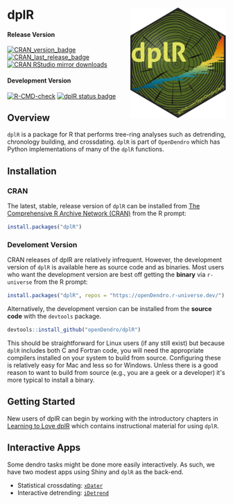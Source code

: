 
# dplR <img src="https://github.com/opendendro/dplR/blob/master/dplR_Sticker.png" width="220" align="right" />

<!-- badges: start -->
#### Release Version
[![CRAN_version_badge](https://www.r-pkg.org/badges/version/dplR)](https://cran.r-project.org/package=dplR)
[![CRAN_last_release_badge](https://www.r-pkg.org/badges/last-release/dplR)](https://cran.r-project.org/package=dplR)
[![CRAN RStudio mirror downloads](https://cranlogs.r-pkg.org/badges/last-month/dplR?color=blue)](https://r-pkg.org/pkg/dplR)
#### Development Version
[![R-CMD-check](https://github.com/opendendro/dplR/workflows/R-CMD-check/badge.svg)](https://github.com/opendendro/dplR/actions)
[![dplR status badge](https://opendendro.r-universe.dev/badges/dplR)](https://opendendro.r-universe.dev)

<!-- badges: end -->
  
## Overview

`dplR` is a package for R that performs tree-ring analyses such as detrending, chronology building, and crossdating. `dplR` is part of `OpenDendro` which has Python implementations of many of the `dplR` functions. 

## Installation

### CRAN

The latest, stable, release version of `dplR` can be installed from [The Comprehensive R Archive Network (CRAN)](https://cran.r-project.org/) from the R prompt:

```R
install.packages("dplR")
```

### Develoment Version

CRAN releases of dplR are relatively infrequent. However, the development version of `dplR` is available here as source code and as binaries. Most users who want the development version are best off getting the **binary** via `r-universe` from the R prompt:

```R
install.packages("dplR", repos = "https://openDendro.r-universe.dev/")
```

Alternatively, the development version can be installed from the **source code** with the `devtools` package.

```R
devtools::install_github("openDendro/dplR")
```

This should be straightforward for Linux users (if any still exist) but because `dplR` includes both C and Fortran code, you will need the appropriate compilers installed on your system to build from source. Configuring these is relatively easy for Mac and less so for Windows. Unless there is a good reason to want to build from source (e.g., you are a geek or a developer) it's more typical to install a binary.

## Getting Started

New users of dplR can begin by working with the introductory chapters in [Learning to Love dplR](https://opendendro.github.io/dplR-workshop/) which contains instructional material for using `dplR`.

## Interactive Apps

Some dendro tasks might be done more easily interactively. As such, we have two modest apps using Shiny and `dplR` as the back-end.

* Statistical crossdating: [`xDater`](https://viz.datascience.arizona.edu/xDateR/)
* Interactive detrending: [`iDetrend`](https://viz.datascience.arizona.edu/iDetrend/)



